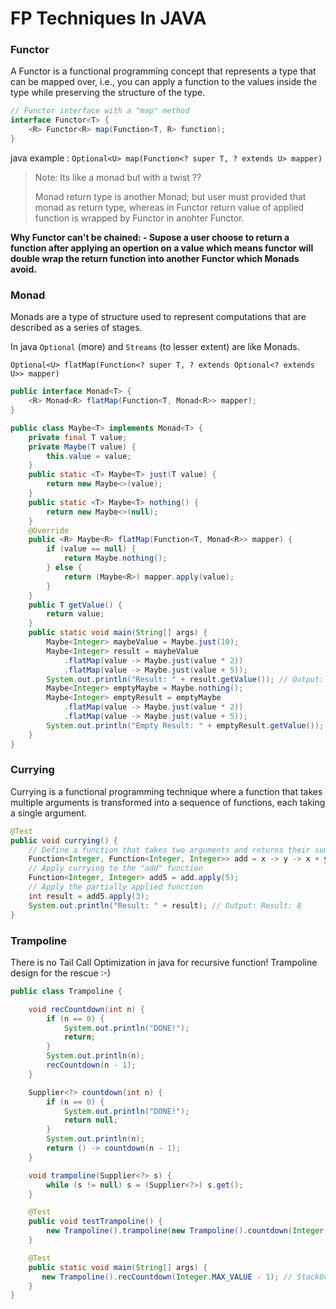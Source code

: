 FP Techniques In JAVA
=====================

### Functor

A Functor is a functional programming concept that represents a type that can be mapped over, i.e., you can apply a function to the values inside the type while preserving the structure of the type.

```java
// Functor interface with a "map" method
interface Functor<T> {
    <R> Functor<R> map(Function<T, R> function);
}
```

java example : `Optional<U> map(Function<? super T, ? extends U> mapper)`

> Note: Its like a monad but with a twist ??
> 
> Monad return type is another Monad; but user must provided that monad as return type, whereas in Functor return value of applied function is wrapped by Functor in anohter Functor.

**Why Functor can't be chained: - Supose a user choose to return a function after applying an opertion on a value which means functor will double wrap the return function into another Functor which Monads avoid.**


### Monad

Monads are a type of structure used to represent computations that are described as a series of stages. 

In java `Optional` (more) and `Streams` (to lesser extent) are like Monads.

`Optional<U> flatMap(Function<? super T, ? extends Optional<? extends U>> mapper)`

```java
public interface Monad<T> {
    <R> Monad<R> flatMap(Function<T, Monad<R>> mapper);
}

public class Maybe<T> implements Monad<T> {
    private final T value;
    private Maybe(T value) {
        this.value = value;
    }
    public static <T> Maybe<T> just(T value) {
        return new Maybe<>(value);
    }
    public static <T> Maybe<T> nothing() {
        return new Maybe<>(null);
    }
    @Override
    public <R> Maybe<R> flatMap(Function<T, Monad<R>> mapper) {
        if (value == null) {
            return Maybe.nothing();
        } else {
            return (Maybe<R>) mapper.apply(value);
        }
    }
    public T getValue() {
        return value;
    }
    public static void main(String[] args) {
        Maybe<Integer> maybeValue = Maybe.just(10);
        Maybe<Integer> result = maybeValue
            .flatMap(value -> Maybe.just(value * 2))
            .flatMap(value -> Maybe.just(value + 5));
        System.out.println("Result: " + result.getValue()); // Output: Result: 25
        Maybe<Integer> emptyMaybe = Maybe.nothing();
        Maybe<Integer> emptyResult = emptyMaybe
            .flatMap(value -> Maybe.just(value * 2))
            .flatMap(value -> Maybe.just(value + 5));
        System.out.println("Empty Result: " + emptyResult.getValue()); // Output: Empty Result: null
    }
}
```

### Currying

Currying is a functional programming technique where a function that takes multiple arguments is transformed into a sequence of functions, each taking a single argument.

```java
@Test
public void currying() {
    // Define a function that takes two arguments and returns their sum
    Function<Integer, Function<Integer, Integer>> add = x -> y -> x + y;
    // Apply currying to the "add" function
    Function<Integer, Integer> add5 = add.apply(5);
    // Apply the partially applied function
    int result = add5.apply(3);
    System.out.println("Result: " + result); // Output: Result: 8
}
```

### Trampoline

There is no Tail Call Optimization in java for recursive function! Trampoline design for the rescue :-)

```java
public class Trampoline {

    void recCountdown(int n) {
        if (n == 0) {
            System.out.println("DONE!");
            return;
        }
        System.out.println(n);
        recCountdown(n - 1);
    }

    Supplier<?> countdown(int n) {
        if (n == 0) {
            System.out.println("DONE!");
            return null;
        }
        System.out.println(n);
        return () -> countdown(n - 1);
    }

    void trampoline(Supplier<?> s) {
        while (s != null) s = (Supplier<?>) s.get();
    }

    @Test
    public void testTrampoline() {
        new Trampoline().trampoline(new Trampoline().countdown(Integer.MAX_VALUE - 1));
    }

    @Test
    public static void main(String[] args) {
       new Trampoline().recCountdown(Integer.MAX_VALUE - 1); // StackOverflowException as low as 20000
    }
}
```
